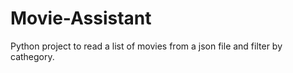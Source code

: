 # Movie-Assistant
Python project to read a list of movies from a json file and filter by cathegory.
